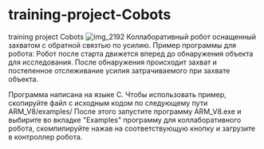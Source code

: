# training-project-Cobots
training project Cobots
![img_2192](https://user-images.githubusercontent.com/73754919/219967917-41360437-c0e0-49d4-bb59-1e74d7b537df.jpg)
Коллаборативный робот оснащенный захватом с обратной связтью по усилию.
Пример программы для робота: 
Робот после старта движется вперед до обнаружения объекта для исследования.
После обнаружения происходит захват и постепенное отслеживание усилия затрачиваемого при захвате объекта.

Программа написана на языке С.
Чтобы использовать пример, скопируйте файл с исходным кодом по следующему пути ARM_V8/examples/
После этого запустите программу ARM_V8.exe и выбирите во вкладке "Examples" программу для коллаборативного робота,
скомпилируйте нажав на соответствующую кнопку и загрузите в контроллер робота.
